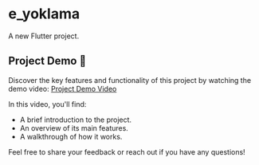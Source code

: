 # e_yoklama

A new Flutter project.

## Project Demo 🎥

Discover the key features and functionality of this project by watching the demo video: [Project Demo Video](https://drive.google.com/file/d/11b8b9i9RzvLpg7U9QEtjWE5S3sEMEujm/view?usp=sharing)

In this video, you'll find:
- A brief introduction to the project.
- An overview of its main features.
- A walkthrough of how it works.

Feel free to share your feedback or reach out if you have any questions!



